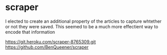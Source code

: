# scraper

I elected to create an additional property of the articles to capture whtether or not they were saved.  This seemed to be a much more effectient way to encode that information 


https://git.heroku.com/scraper-8765309.git
https://github.com/BenQueener/scraper
